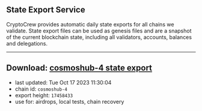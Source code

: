 ## State Export Service
CryptoCrew provides automatic daily state exports for all chains we validate. State export files can be used as genesis files and are a snapshot of the current blockchain state, including all validators, accounts, balances and delegations.

---
**Download: [cosmoshub-4 state export](https://dl.ccvalidators.com/SERVICE/cosmoshub/cosmoshub-4_export_17458433.json)**
---

- last updated: Tue Oct 17 2023 11:30:04
- chain id: `cosmoshub-4`
- export height: `17458433`
- use for: airdrops, local tests, chain recovery
